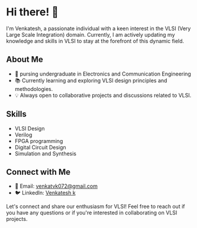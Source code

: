 # Hi there! 👋

I'm Venkatesh, a passionate individual with a keen interest in the VLSI (Very Large Scale Integration) domain. Currently, I am actively updating my knowledge and skills in VLSI to stay at the forefront of this dynamic field.

## About Me

- 🥇 pursing undergraduate in Electronics and Communication Engineering 
- 📚 Currently learning and exploring VLSI design principles and methodologies.
- 💡 Always open to collaborative projects and discussions related to VLSI.

## Skills

- VLSI Design
- Verilog
- FPGA programming
- Digital Circuit Design
- Simulation and Synthesis

## Connect with Me

- 📧 Email: venkatvk072@gmail.com
- 🐦 LinkedIn: [Venkatesh k](https://www.linkedin.com/in/venkatesh-k-a2ab0b270)

Let's connect and share our enthusiasm for VLSI! Feel free to reach out if you have any questions or if you're interested in collaborating on VLSI projects.

<!---
VenkatVK1/VenkatVK1 is a ✨ special ✨ repository because its `README.md` (this file) appears on your GitHub profile.
You can click the Preview link to take a look at your changes.
--->
